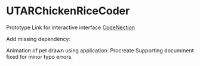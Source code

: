 # UTARChickenRiceCoder
Prototype Link for interactive interface
[CodeNection](https://www.canva.com/design/DAGyGMTr8DY/eFn3NQ55WFHNpk2xLLsALw/view?mode=prototype#untitled-page-1)

Add missing dependency:

Animation of pet drawn using application: Procreate
Supporting documment fixed for minor typo errors.
